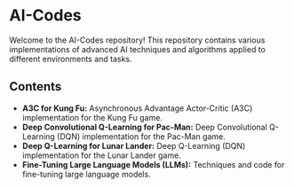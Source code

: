 # AI-Codes

Welcome to the AI-Codes repository! This repository contains various implementations of advanced AI techniques and algorithms applied to different environments and tasks.

## Contents

- **A3C for Kung Fu:** Asynchronous Advantage Actor-Critic (A3C) implementation for the Kung Fu game.
- **Deep Convolutional Q-Learning for Pac-Man:** Deep Convolutional Q-Learning (DQN) implementation for the Pac-Man game.
- **Deep Q-Learning for Lunar Lander:** Deep Q-Learning (DQN) implementation for the Lunar Lander game.
- **Fine-Tuning Large Language Models (LLMs):** Techniques and code for fine-tuning large language models.
